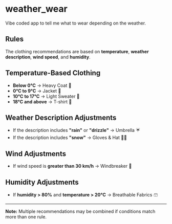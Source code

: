 # weather_wear
Vibe coded app to tell me what to wear depending on the weather. 


## Rules

The clothing recommendations are based on **temperature**, **weather description**, **wind speed**, and **humidity**.

## Temperature-Based Clothing
- **Below 0°C** → Heavy Coat 🧥
- **0°C to 9°C** → Jacket 🧥
- **10°C to 17°C** → Light Sweater 🧶
- **18°C and above** → T-shirt 👕

## Weather Description Adjustments
- If the description includes **"rain"** or **"drizzle"** → Umbrella ☔
- If the description includes **"snow"** → Gloves & Hat 🧤🎩

## Wind Adjustments
- If wind speed is **greater than 30 km/h** → Windbreaker 🥶

## Humidity Adjustments
- If **humidity > 80%** and **temperature > 20°C** → Breathable Fabrics 🩳

---
**Note:** Multiple recommendations may be combined if conditions match more than one rule.
